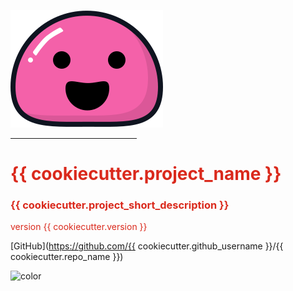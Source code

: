![logo](_media/icon.svg)

<hr style='width:40%; border-color:#da291c;'>
<h1 style="color: #da291c">{{ cookiecutter.project_name }}</h1>
<h3 style="color: #da291c">{{ cookiecutter.project_short_description }}</h3>
<p style="color: #da291c">version {{ cookiecutter.version }}</p>

[GitHub](https://github.com/{{ cookiecutter.github_username }}/{{ cookiecutter.repo_name }})

<!-- background color -->
![color](#ffffff)
